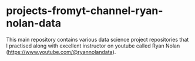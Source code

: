 # projects-fromyt-channel-ryan-nolan-data
This main repository contains various data science project repositories that I practised along with excellent instructor on youtube called Ryan Nolan (https://www.youtube.com/@ryannolandata).
